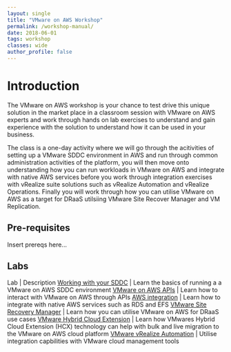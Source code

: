 ```yaml
---
layout: single
title: "VMware on AWS Workshop"
permalink: /workshop-manual/
date: 2018-06-01
tags: workshop
classes: wide
author_profile: false
---
```

# Introduction

The VMware on AWS workshop is your chance to test drive this unique solution in the market place in a classroom session with VMware on AWS experts and work through hands on lab exercises to understand and gain experience with the solution to understand how it can be used in your business.

The class is a one-day activity where we will go through the acitivities of setting up a VMware SDDC environment in AWS and run through common administration activities of the platform, you will then move onto understanding how you can run workloads in VMware on AWS and integrate with native AWS services before you work through integration exercises with vRealize suite solutions such as vRealize Automation and vRealize Operations. Finally you will work through how you can utilise VMware on AWS as a target for DRaaS utilsiing VMware Site Recover Manager and VM Replication.

## Pre-requisites

Insert prereqs here...

## Labs

Lab | Description
<a href="/labs/working-with-sddc-lab/" target="_blank">Working with your SDDC</a> | Learn the basics of running a a VMware on AWS SDDC environment
<a href="/labs/api-lab" target="_blank">VMware on AWS APIs</a> | Learn how to interact with VMware on AWS through APIs
<a href="/labs/aws-integration-lab" target="_blank">AWS integration</a> | Learn how to integrate with native AWS services such as RDS and EFS
<a href="/labs/srm-lab" target="_blank">VMware Site Recovery Manager</a> | Learn how you can utilise VMware on AWS for DRaaS use cases
<a href="/labs/hcx-lab" target="_blank">VMware Hybrid Cloud Extension</a> | Learn how VMwares Hybrid Cloud Extension (HCX) technology can help with bulk and live migration to the VMware on AWS cloud platform
<a href="/labs/vra-lab" target="_blank">VMware vRealize Automation</a> | Utilise integration capbilities with VMware cloud management tools